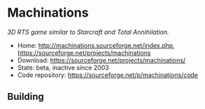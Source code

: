 # Machinations

_3D RTS game similar to Starcraft and Total Annihilation._

- Home: http://machinations.sourceforge.net/index.php, https://sourceforge.net/projects/machinations
- Download: https://sourceforge.net/projects/machinations/
- State: beta, inactive since 2003
- Code repository: https://sourceforge.net/p/machinations/code

## Building

